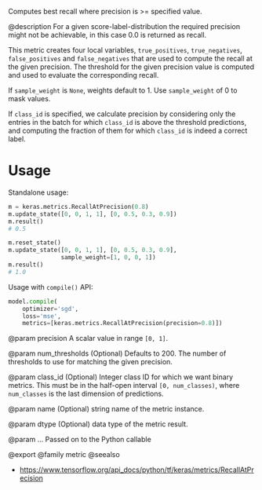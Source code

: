 Computes best recall where precision is >= specified value.

@description
For a given score-label-distribution the required precision might not
be achievable, in this case 0.0 is returned as recall.

This metric creates four local variables, `true_positives`,
`true_negatives`, `false_positives` and `false_negatives` that are used to
compute the recall at the given precision. The threshold for the given
precision value is computed and used to evaluate the corresponding recall.

If `sample_weight` is `None`, weights default to 1.
Use `sample_weight` of 0 to mask values.

If `class_id` is specified, we calculate precision by considering only the
entries in the batch for which `class_id` is above the threshold
predictions, and computing the fraction of them for which `class_id` is
indeed a correct label.

# Usage
Standalone usage:

```python
m = keras.metrics.RecallAtPrecision(0.8)
m.update_state([0, 0, 1, 1], [0, 0.5, 0.3, 0.9])
m.result()
# 0.5
```

```python
m.reset_state()
m.update_state([0, 0, 1, 1], [0, 0.5, 0.3, 0.9],
               sample_weight=[1, 0, 0, 1])
m.result()
# 1.0
```

Usage with `compile()` API:

```python
model.compile(
    optimizer='sgd',
    loss='mse',
    metrics=[keras.metrics.RecallAtPrecision(precision=0.8)])
```

@param precision
A scalar value in range `[0, 1]`.

@param num_thresholds
(Optional) Defaults to 200. The number of thresholds
to use for matching the given precision.

@param class_id
(Optional) Integer class ID for which we want binary metrics.
This must be in the half-open interval `[0, num_classes)`, where
`num_classes` is the last dimension of predictions.

@param name
(Optional) string name of the metric instance.

@param dtype
(Optional) data type of the metric result.

@param ...
Passed on to the Python callable

@export
@family metric
@seealso
+ <https://www.tensorflow.org/api_docs/python/tf/keras/metrics/RecallAtPrecision>

